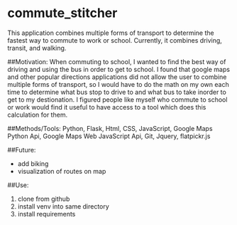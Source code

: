 # commute_stitcher

This application combines multiple forms of transport to determine the fastest way to commute to work or school. Currently, it combines driving, transit, and walking. 

##Motivation:
When commuting to school, I wanted to find the best way of driving and using the bus in order to get to school. I found that google maps and other popular directions applications did not allow the user to combine multiple forms of transport, so I would have to do the math on my own each time to determine what bus stop to drive to and what bus to take inorder to get to my destionation. I figured people like myself who commute to school or work would find it useful to have access to a tool which does this calculation for them. 

##Methods/Tools:
Python, Flask, Html, CSS, JavaScript, Google Maps Python Api, Google Maps Web JavaScript Api, Git, Jquery, flatpickr.js

##Future:
- add biking
- visualization of routes on map

##Use:
1. clone from github
2. install venv into same directory
3. install requirements
